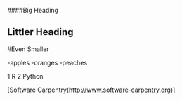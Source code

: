 ####Big Heading
## Littler Heading
#Even Smaller

-apples
-oranges
-peaches

1 R
2 Python

[Software Carpentry(http://www.software-carpentry.org)]
